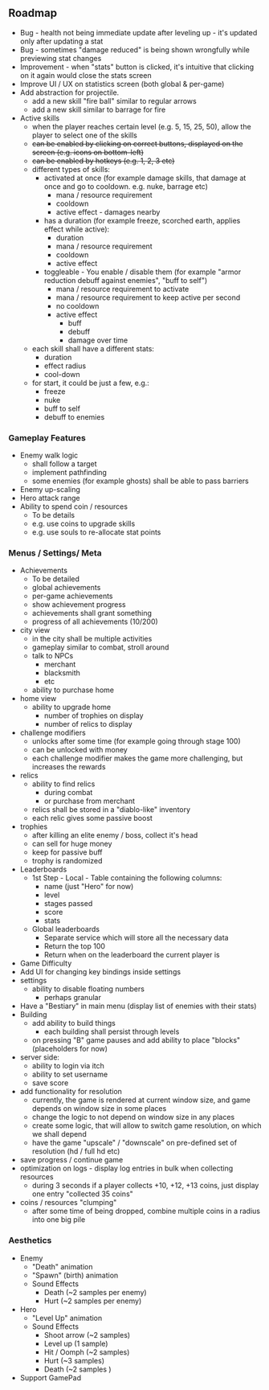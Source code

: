 ## Roadmap

- Bug - health not being immediate update after leveling up - it's updated only after updating a stat
- Bug - sometimes "damage reduced" is being shown wrongfully while previewing stat changes
- Improvement - when "stats" button is clicked, it's intuitive that clicking on it again would close the stats screen
- Improve UI / UX on statistics screen (both global & per-game)
- Add abstraction for projectile.
  - add a new skill "fire ball" similar to regular arrows
  - add a new skill similar to barrage for fire
- Active skills
  - when the player reaches certain level (e.g. 5, 15, 25, 50), allow the player to select one of the skills
  - ~~can be enabled by clicking on correct buttons, displayed on the screen (e.g. icons on bottom-left)~~
  - ~~can be enabled by hotkeys (e.g. 1, 2, 3 etc)~~
  - different types of skills:
    - activated at once (for example damage skills, that damage at once and go to cooldown. e.g. nuke, barrage etc)
      - mana / resource requirement
      - cooldown
      - active effect - damages nearby
    - has a duration (for example freeze, scorched earth, applies effect while active):
      - duration
      - mana / resource requirement
      - cooldown
      - active effect
    - toggleable - You enable / disable them (for example "armor reduction debuff against enemies", "buff to self")
      - mana / resource requirement to activate
      - mana / resource requirement to keep active per second
      - no cooldown
      - active effect
        - buff
        - debuff
        - damage over time
  - each skill shall have a different stats:
    - duration
    - effect radius
    - cool-down
  - for start, it could be just a few, e.g.:
    - freeze
    - nuke
    - buff to self
    - debuff to enemies

### Gameplay Features

- Enemy walk logic
  - shall follow a target
  - implement pathfinding
  - some enemies (for example ghosts) shall be able to pass barriers
- Enemy up-scaling
- Hero attack range
- Ability to spend coin / resources
  - To be details
  - e.g. use coins to upgrade skills
  - e.g. use souls to re-allocate stat points

### Menus / Settings/ Meta

- Achievements
  - To be detailed
  - global achievements
  - per-game achievements
  - show achievement progress
  - achievements shall grant something
  - progress of all achievements (10/200)
- city view
  - in the city shall be multiple activities
  - gameplay similar to combat, stroll around
  - talk to NPCs
    - merchant
    - blacksmith
    - etc
  - ability to purchase home
- home view
  - ability to upgrade home
    - number of trophies on display
    - number of relics to display
- challenge modifiers
  - unlocks after some time (for example going through stage 100)
  - can be unlocked with money
  - each challenge modifier makes the game more challenging, but increases the rewards
- relics
  - ability to find relics
    - during combat
    - or purchase from merchant
  - relics shall be stored in a "diablo-like" inventory
  - each relic gives some passive boost
- trophies
  - after killing an elite enemy / boss, collect it's head
  - can sell for huge money
  - keep for passive buff
  - trophy is randomized
- Leaderboards
  - 1st Step - Local - Table containing the following columns:
    - name (just "Hero" for now)
    - level
    - stages passed
    - score
    - stats
  - Global leaderboards
    - Separate service which will store all the necessary data
    - Return the top 100
    - Return when on the leaderboard the current player is
- Game Difficulty
- Add UI for changing key bindings inside settings
- settings
  - ability to disable floating numbers
    - perhaps granular
- Have a "Bestiary" in main menu (display list of enemies with their stats)
- Building
  - add ability to build things
    - each building shall persist through levels
  - on pressing "B" game pauses and add ability to place "blocks" (placeholders for now)
- server side:
  - ability to login via itch
  - ability to set username
  - save score
- add functionality for resolution
  - currently, the game is rendered at current window size, and game depends on window size in some places
  - change the logic to not depend on window size in any places
  - create some logic, that will allow to switch game resolution, on which we shall depend
  - have the game "upscale" / "downscale" on pre-defined set of resolution (hd / full hd etc)
- save progress / continue game
- optimization on logs - display log entries in bulk when collecting resources
  - during 3 seconds if a player collects +10, +12, +13 coins, just display one entry "collected 35 coins"
- coins / resources "clumping"
  - after some time of being dropped, combine multiple coins in a radius into one big pile

### Aesthetics

- Enemy
  - "Death" animation
  - "Spawn" (birth) animation
  - Sound Effects
    - Death (~2 samples per enemy)
    - Hurt (~2 samples per enemy)
- Hero
  - "Level Up" animation
  - Sound Effects
    - Shoot arrow (~2 samples)
    - Level up (1 sample)
    - Hit / Oomph (~2 samples)
    - Hurt (~3 samples)
    - Death (~2 samples )
- Support GamePad
